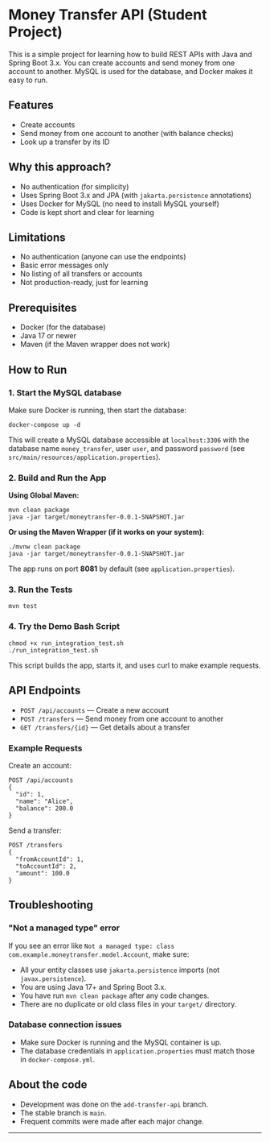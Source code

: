 # Money Transfer API (Student Project)

This is a simple project for learning how to build REST APIs with Java and Spring Boot 3.x. You can create accounts and send money from one account to another. MySQL is used for the database, and Docker makes it easy to run.

## Features
- Create accounts
- Send money from one account to another (with balance checks)
- Look up a transfer by its ID

## Why this approach?
- No authentication (for simplicity)
- Uses Spring Boot 3.x and JPA (with `jakarta.persistence` annotations)
- Uses Docker for MySQL (no need to install MySQL yourself)
- Code is kept short and clear for learning

## Limitations
- No authentication (anyone can use the endpoints)
- Basic error messages only
- No listing of all transfers or accounts
- Not production-ready, just for learning

## Prerequisites
- Docker (for the database)
- Java 17 or newer
- Maven (if the Maven wrapper does not work)

## How to Run

### 1. Start the MySQL database
Make sure Docker is running, then start the database:
```
docker-compose up -d
```
This will create a MySQL database accessible at `localhost:3306` with the database name `money_transfer`, user `user`, and password `password` (see `src/main/resources/application.properties`).

### 2. Build and Run the App

**Using Global Maven:**
```
mvn clean package
java -jar target/moneytransfer-0.0.1-SNAPSHOT.jar
```

**Or using the Maven Wrapper (if it works on your system):**
```
./mvnw clean package
java -jar target/moneytransfer-0.0.1-SNAPSHOT.jar
```

The app runs on port **8081** by default (see `application.properties`).

### 3. Run the Tests
```
mvn test
```

### 4. Try the Demo Bash Script
```
chmod +x run_integration_test.sh
./run_integration_test.sh
```
This script builds the app, starts it, and uses curl to make example requests.

## API Endpoints
- `POST /api/accounts` — Create a new account
- `POST /transfers` — Send money from one account to another
- `GET /transfers/{id}` — Get details about a transfer

### Example Requests

Create an account:
```
POST /api/accounts
{
  "id": 1,
  "name": "Alice",
  "balance": 200.0
}
```

Send a transfer:
```
POST /transfers
{
  "fromAccountId": 1,
  "toAccountId": 2,
  "amount": 100.0
}
```

## Troubleshooting

### "Not a managed type" error
If you see an error like `Not a managed type: class com.example.moneytransfer.model.Account`, make sure:
- All your entity classes use `jakarta.persistence` imports (not `javax.persistence`).
- You are using Java 17+ and Spring Boot 3.x.
- You have run `mvn clean package` after any code changes.
- There are no duplicate or old class files in your `target/` directory.

### Database connection issues
- Make sure Docker is running and the MySQL container is up.
- The database credentials in `application.properties` must match those in `docker-compose.yml`.

## About the code
- Development was done on the `add-transfer-api` branch.
- The stable branch is `main`.
- Frequent commits were made after each major change.

---

